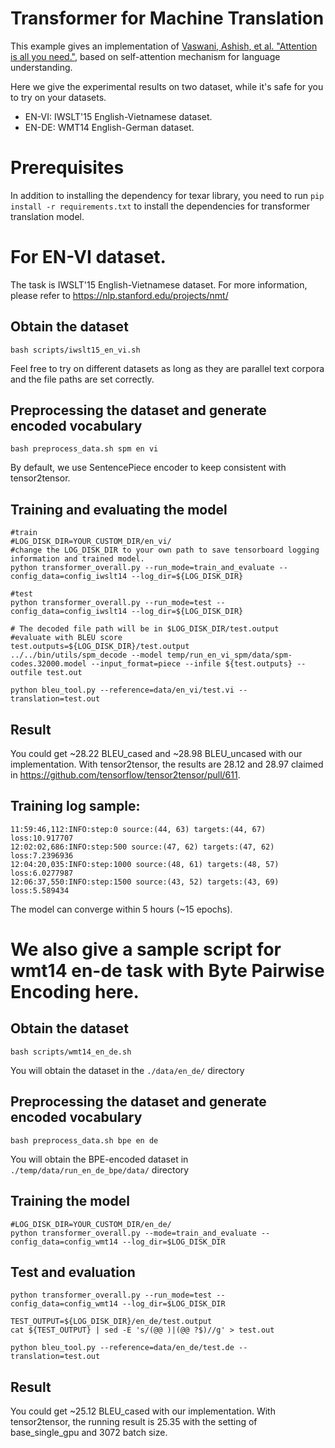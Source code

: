 # Transformer for Machine Translation #

This example gives an implementation of [Vaswani, Ashish, et al. "Attention is all you need."](http://papers.nips.cc/paper/7181-attention-is-all-you-need.pdf), based on self-attention mechanism for language understanding.

Here we give the experimental results on two dataset, while it's safe for you to try on your datasets.

- EN-VI: IWSLT'15 English-Vietnamese dataset.
- EN-DE: WMT14 English-German dataset.

# Prerequisites

In addition to installing the dependency for texar library, you need to
run `pip install -r requirements.txt` to install the dependencies for transformer translation model.

# For EN-VI dataset.

The task is IWSLT'15 English-Vietnamese dataset. For more information, please refer to https://nlp.stanford.edu/projects/nmt/

## Obtain the dataset

```
bash scripts/iwslt15_en_vi.sh
```
Feel free to try on different datasets as long as they are parallel text corpora and the file paths are set correctly.

## Preprocessing the dataset and generate encoded vocabulary

```
bash preprocess_data.sh spm en vi
```

By default, we use SentencePiece encoder to keep consistent with tensor2tensor.

## Training and evaluating the model

```
#train
#LOG_DISK_DIR=YOUR_CUSTOM_DIR/en_vi/
#change the LOG_DISK_DIR to your own path to save tensorboard logging information and trained model.
python transformer_overall.py --run_mode=train_and_evaluate --config_data=config_iwslt14 --log_dir=${LOG_DISK_DIR}

#test
python transformer_overall.py --run_mode=test --config_data=config_iwslt14 --log_dir=${LOG_DISK_DIR}

# The decoded file path will be in $LOG_DISK_DIR/test.output
#evaluate with BLEU score
test.outputs=${LOG_DISK_DIR}/test.output
../../bin/utils/spm_decode --model temp/run_en_vi_spm/data/spm-codes.32000.model --input_format=piece --infile ${test.outputs} --outfile test.out

python bleu_tool.py --reference=data/en_vi/test.vi --translation=test.out
```

## Result

You could get ~28.22 BLEU_cased and ~28.98 BLEU_uncased with our implementation. With tensor2tensor, the results are 28.12 and 28.97 claimed in https://github.com/tensorflow/tensor2tensor/pull/611.

## Training log sample:

```
11:59:46,112:INFO:step:0 source:(44, 63) targets:(44, 67) loss:10.917707
12:02:02,686:INFO:step:500 source:(47, 62) targets:(47, 62) loss:7.2396936
12:04:20,035:INFO:step:1000 source:(48, 61) targets:(48, 57) loss:6.0277987
12:06:37,550:INFO:step:1500 source:(43, 52) targets:(43, 69) loss:5.589434
```

The model can converge within 5 hours (~15 epochs).


# We also give a sample script for wmt14 en-de task with Byte Pairwise Encoding here.

## Obtain the dataset

```
bash scripts/wmt14_en_de.sh
```

You will obtain the dataset in the `./data/en_de/` directory

## Preprocessing the dataset and generate encoded vocabulary
```
bash preprocess_data.sh bpe en de
```

You will obtain the BPE-encoded dataset in `./temp/data/run_en_de_bpe/data/` directory

## Training the model

```
#LOG_DISK_DIR=YOUR_CUSTOM_DIR/en_de/
python transformer_overall.py --mode=train_and_evaluate --config_data=config_wmt14 --log_dir=$LOG_DISK_DIR
```

## Test and evaluation
```
python transformer_overall.py --run_mode=test --config_data=config_wmt14 --log_dir=$LOG_DISK_DIR

TEST_OUTPUT=${LOG_DISK_DIR}/en_de/test.output
cat ${TEST_OUTPUT} | sed -E 's/(@@ )|(@@ ?$)//g' > test.out

python bleu_tool.py --reference=data/en_de/test.de --translation=test.out
```

## Result

You could get ~25.12 BLEU_cased with our implementation. With tensor2tensor, the running result is 25.35 with the setting of base_single_gpu and 3072 batch size.


